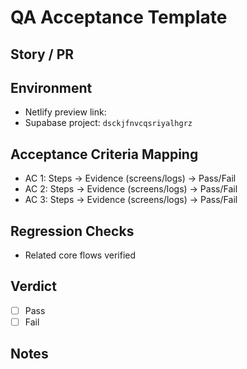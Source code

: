 # QA Acceptance Template

## Story / PR

## Environment
- Netlify preview link:
- Supabase project: `dsckjfnvcqsriyalhgrz`

## Acceptance Criteria Mapping
- AC 1: Steps → Evidence (screens/logs) → Pass/Fail
- AC 2: Steps → Evidence (screens/logs) → Pass/Fail
- AC 3: Steps → Evidence (screens/logs) → Pass/Fail

## Regression Checks
- Related core flows verified

## Verdict
- [ ] Pass
- [ ] Fail

## Notes 